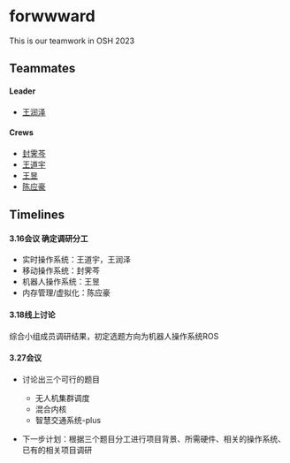 # forwwward
This is our teamwork in OSH 2023
## Teammates
#### Leader  

- [王润泽](https://github.com//spark0685)
#### Crews  

- [封霁芩](https://github.com//SMGJ222)
- [王道宇](https://github.com//Melmaphother)
- [王昱](https://github.com//Wloner0809)  
- [陈应豪](https://github.com//StivenKingsberg)
## Timelines

#### 3.16会议 确定调研分工
- 实时操作系统：王道宇，王润泽
- 移动操作系统：封霁芩
- 机器人操作系统：王昱
- 内存管理/虚拟化：陈应豪

#### 3.18线上讨论 
综合小组成员调研结果，初定选题方向为机器人操作系统ROS

#### 3.27会议
- 讨论出三个可行的题目
  - 无人机集群调度
  - 混合内核
  - 智慧交通系统-plus

- 下一步计划：根据三个题目分工进行项目背景、所需硬件、相关的操作系统、已有的相关项目调研